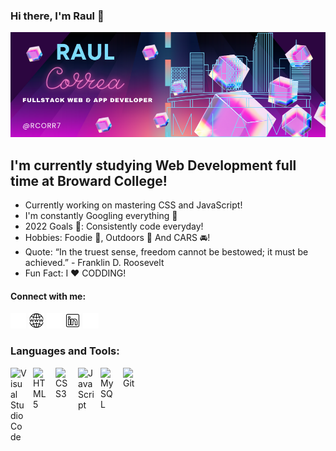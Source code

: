 
### Hi there, I'm Raul 👋
![Banner](/img/git-banner2.png "Hey! Thanks For Stopping By" )
## I'm currently studying Web Development full time at Broward College!
- Currently working on mastering CSS and JavaScript!
- I'm constantly Googling everything 🤣
- 2022 Goals 🥅: Consistently code everyday!
- Hobbies: Foodie 🍕, Outdoors 🍃 And CARS 🚘!
- Quote: “In the truest sense, freedom cannot be bestowed; it must be achieved.” - Franklin D. Roosevelt
- Fun Fact: I ❤️ CODDING!


#### Connect with me: 

<!-- WEBSITE -->
<!-- LINKED IN -->
<!-- GMAIL -->
 [![website](./img/beldark25x25.png)](https://rcorr7.github.io/My-resume/#gh-dark-mode-only)
 [![website](./img/weblightmode25x25.png)](https://rcorr7.github.io/My-resume/#gh-light-mode-only) 
 [![website](./img/linkedindark25x25.png)](https://www.linkedin.com/feed/?trk=nav_logo#gh-dark-mode-only)
 [![website](./img/linkedinlight25X25.png)](https://www.linkedin.com/feed/#gh-light-mode-only)
 [![website](./img/gmaildark25x25.png)](mailto:raulcorrea.rc@gmail.com)







### Languages and Tools:

<img align="left" alt="Visual Studio Code" width="26px" src="https://cdn.jsdelivr.net/gh/devicons/devicon/icons/vscode/vscode-original.svg" style="padding-right:10px;" />
<img align="left" alt="HTML5" width="26px" src="https://cdn.jsdelivr.net/gh/devicons/devicon/icons/html5/html5-original.svg" style="padding-right:10px;" />
<img align="left" alt="CSS3" width="26px" src="https://cdn.jsdelivr.net/gh/devicons/devicon/icons/css3/css3-original.svg" style="padding-right:10px;" />
<img align="left" alt="JavaScript" width="26px" src="https://cdn.jsdelivr.net/gh/devicons/devicon/icons/javascript/javascript-original.svg" style="padding-right:10px;" />
<img align="left" alt="MySQL" width="26px" src="https://cdn.jsdelivr.net/gh/devicons/devicon/icons/mysql/mysql-original.svg" style="padding-right:10px;" />
<img align="left" alt="Git" width="26px" src="https://cdn.jsdelivr.net/gh/devicons/devicon/icons/git/git-original.svg" style="padding-right:10px;" />


<br />
